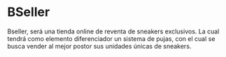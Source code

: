 # BSeller
Bseller, será una tienda online de reventa de sneakers exclusivos. La cual tendrá como elemento diferenciador un sistema de pujas, con el cual se busca vender al mejor postor sus unidades únicas de sneakers. 
